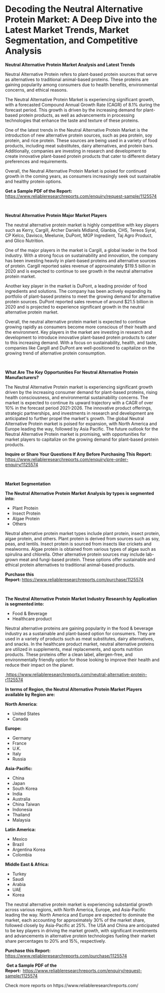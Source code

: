 <p><h1>Decoding the Neutral Alternative Protein Market: A Deep Dive into the Latest Market Trends, Market Segmentation, and Competitive Analysis</h1></p><p><strong>Neutral Alternative Protein Market Analysis and Latest Trends</strong></p>
<p><p>Neutral Alternative Protein refers to plant-based protein sources that serve as alternatives to traditional animal-based proteins. These proteins are gaining popularity among consumers due to health benefits, environmental concerns, and ethical reasons.</p><p>The Neutral Alternative Protein Market is experiencing significant growth, with a forecasted Compound Annual Growth Rate (CAGR) of 8.1% during the forecast period. This growth is driven by the increasing demand for plant-based protein products, as well as advancements in processing technologies that enhance the taste and texture of these proteins.</p><p>One of the latest trends in the Neutral Alternative Protein Market is the introduction of new alternative protein sources, such as pea protein, soy protein, and rice protein. These sources are being used in a variety of food products, including meat substitutes, dairy alternatives, and protein bars. Additionally, companies are investing in research and development to create innovative plant-based protein products that cater to different dietary preferences and requirements.</p><p>Overall, the Neutral Alternative Protein Market is poised for continued growth in the coming years, as consumers increasingly seek out sustainable and healthy protein options.</p></p>
<p><strong>Get a Sample PDF of the Report:&nbsp;</strong> <a href="https://www.reliableresearchreports.com/enquiry/request-sample/1125574">https://www.reliableresearchreports.com/enquiry/request-sample/1125574</a></p>
<p>&nbsp;</p>
<p><strong>Neutral Alternative Protein Major Market Players</strong></p>
<p><p>The neutral alternative protein market is highly competitive with key players such as Kerry, Cargill, Archer Daniels Midland, Glanbia, CHS, Tereos Syral, CP Kelco, Davisco, Meelunie, DuPont, MGP Ingredient, Taj Agro Product, and Glico Nutrition.</p><p>One of the major players in the market is Cargill, a global leader in the food industry. With a strong focus on sustainability and innovation, the company has been investing heavily in plant-based proteins and alternative sources of protein. Cargill reported sales revenue of approximately $119.5 billion in 2020 and is expected to continue to see growth in the neutral alternative protein market.</p><p>Another key player in the market is DuPont, a leading provider of food ingredients and solutions. The company has been actively expanding its portfolio of plant-based proteins to meet the growing demand for alternative protein sources. DuPont reported sales revenue of around $21.5 billion in 2020 and is projected to experience significant growth in the neutral alternative protein market.</p><p>Overall, the neutral alternative protein market is expected to continue growing rapidly as consumers become more conscious of their health and the environment. Key players in the market are investing in research and development to introduce innovative plant-based protein products to cater to this increasing demand. With a focus on sustainability, health, and taste, companies like Cargill and DuPont are well-positioned to capitalize on the growing trend of alternative protein consumption.</p></p>
<p>&nbsp;</p>
<p><strong>What Are The Key Opportunities For Neutral Alternative Protein Manufacturers?</strong></p>
<p><p>The Neutral Alternative Protein market is experiencing significant growth driven by the increasing consumer demand for plant-based proteins, rising health consciousness, and environmental sustainability concerns. The market is expected to continue its upward trajectory with a CAGR of over 10% in the forecast period 2021-2026. The innovative product offerings, strategic partnerships, and investments in research and development are anticipated to further propel the market's growth. The global Neutral Alternative Protein market is poised for expansion, with North America and Europe leading the way, followed by Asia Pacific. The future outlook for the Neutral Alternative Protein market is promising, with opportunities for market players to capitalize on the growing demand for plant-based protein products.</p></p>
<p><strong>Inquire or Share Your Questions If Any Before Purchasing This Report:</strong> <a href="https://www.reliableresearchreports.com/enquiry/pre-order-enquiry/1125574">https://www.reliableresearchreports.com/enquiry/pre-order-enquiry/1125574</a></p>
<p>&nbsp;</p>
<p><strong>Market Segmentation</strong></p>
<p><strong>The Neutral Alternative Protein Market Analysis by types is segmented into:</strong></p>
<p><ul><li>Plant Protein</li><li>Insect Protein</li><li>Algae Protein</li><li>Others</li></ul></p>
<p><p>Neutral alternative protein market types include plant protein, insect protein, algae protein, and others. Plant protein is derived from sources such as soy, peas, and lentils. Insect protein is sourced from insects like crickets and mealworms. Algae protein is obtained from various types of algae such as spirulina and chlorella. Other alternative protein sources may include lab-grown meat and fungi-based protein. These options offer sustainable and ethical protein alternatives to traditional animal-based products.</p></p>
<p><strong>Purchase this Report:&nbsp;</strong><a href="https://www.reliableresearchreports.com/purchase/1125574">https://www.reliableresearchreports.com/purchase/1125574</a></p>
<p>&nbsp;</p>
<p><strong>The Neutral Alternative Protein Market Industry Research by Application is segmented into:</strong></p>
<p><ul><li>Food & Beverage</li><li>Healthcare product</li></ul></p>
<p><p>Neutral alternative proteins are gaining popularity in the food & beverage industry as a sustainable and plant-based option for consumers. They are used in a variety of products such as meat substitutes, dairy alternatives, and snacks. In the healthcare product market, neutral alternative proteins are utilized in supplements, meal replacements, and sports nutrition products. These proteins offer a clean label, allergen-free, and environmentally friendly option for those looking to improve their health and reduce their impact on the planet.</p></p>
<p><a href="https://www.reliableresearchreports.com/neutral-alternative-protein-r1125574">&nbsp;https://www.reliableresearchreports.com/neutral-alternative-protein-r1125574</a></p>
<p><strong>In terms of Region, the Neutral Alternative Protein Market Players available by Region are:</strong></p>
<p>
    <p> <strong> North America: </strong>
        <ul>
            <li>United States</li>
            <li>Canada</li>
        </ul>
        </p> 
    <p> <strong> Europe: </strong>
        <ul>
            <li>Germany</li>
            <li>France</li>
            <li>U.K.</li>
            <li>Italy</li>
            <li>Russia</li>
        </ul>
        </p> 
    <p> <strong> Asia-Pacific: </strong>
        <ul>
            <li>China</li>
            <li>Japan</li>
            <li>South Korea</li>
            <li>India</li>
            <li>Australia</li>
            <li>China Taiwan</li>
            <li>Indonesia</li>
            <li>Thailand</li>
            <li>Malaysia</li>
        </ul>
        </p> 
    <p> <strong> Latin America: </strong>
        <ul>
            <li>Mexico</li>
            <li>Brazil</li>
            <li>Argentina Korea</li>
            <li>Colombia</li>
        </ul>
        </p> 
    <p> <strong> Middle East & Africa: </strong>
        <ul>
            <li>Turkey</li>
            <li>Saudi</li>
            <li>Arabia</li>
            <li>UAE</li>
            <li>Korea</li>
        </ul>
    </p>
    </p>
<p><p>The neutral alternative protein market is experiencing substantial growth across various regions, with North America, Europe, and Asia-Pacific leading the way. North America and Europe are expected to dominate the market, each accounting for approximately 30% of the market share, followed closely by Asia-Pacific at 25%. The USA and China are anticipated to be key players in driving the market growth, with significant investments and advancements in alternative protein technologies fueling their market share percentages to 20% and 15%, respectively.</p></p>
<p><strong>Purchase this Report: </strong><a href="https://www.reliableresearchreports.com/purchase/1125574">https://www.reliableresearchreports.com/purchase/1125574</a></p>
<p>&nbsp;<strong>Get a Sample PDF of the Report:&nbsp;&nbsp;</strong><a href="https://www.reliableresearchreports.com/enquiry/request-sample/1125574">https://www.reliableresearchreports.com/enquiry/request-sample/1125574</a></p>
<p><strong></strong></p>
<p>Check more reports on https://www.reliableresearchreports.com/</p>